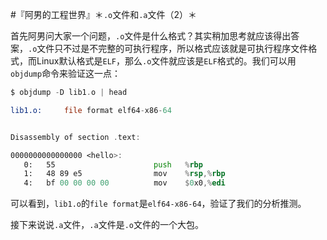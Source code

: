 #『阿男的工程世界』＊`.o`文件和`.a`文件（2）＊

首先阿男问大家一个问题，`.o`文件是什么格式？其实稍加思考就应该得出答案，`.o`文件只不过是不完整的可执行程序，所以格式应该就是可执行程序文件格式，而Linux默认格式是`ELF`，那么`.o`文件就应该是`ELF`格式的。我们可以用`objdump`命令来验证这一点：

```asm
$ objdump -D lib1.o | head

lib1.o:     file format elf64-x86-64


Disassembly of section .text:

0000000000000000 <hello>:
   0:	55                   	push   %rbp
   1:	48 89 e5             	mov    %rsp,%rbp
   4:	bf 00 00 00 00       	mov    $0x0,%edi
```

可以看到，`lib1.o`的`file format`是`elf64-x86-64`，验证了我们的分析推测。

接下来说说`.a`文件，`.a`文件是`.o`文件的一个大包。